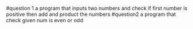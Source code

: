 #question 1 
a program that inputs two numbers and check if first number is positive then add and product the numbers
#question2
a program that check given num is even or odd